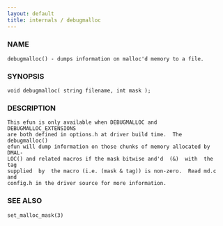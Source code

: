 ```yaml
---
layout: default
title: internals / debugmalloc
---
```


### NAME

    debugmalloc() - dumps information on malloc'd memory to a file.

### SYNOPSIS

    void debugmalloc( string filename, int mask );

### DESCRIPTION

    This efun is only available when DEBUGMALLOC and DEBUGMALLOC_EXTENSIONS
    are both defined in options.h at driver build time.  The  debugmalloc()
    efun will dump information on those chunks of memory allocated by DMAL‐
    LOC() and related macros if the mask bitwise and'd  (&)  with  the  tag
    supplied  by  the macro (i.e. (mask & tag)) is non-zero.  Read md.c and
    config.h in the driver source for more information.

### SEE ALSO

    set_malloc_mask(3)
